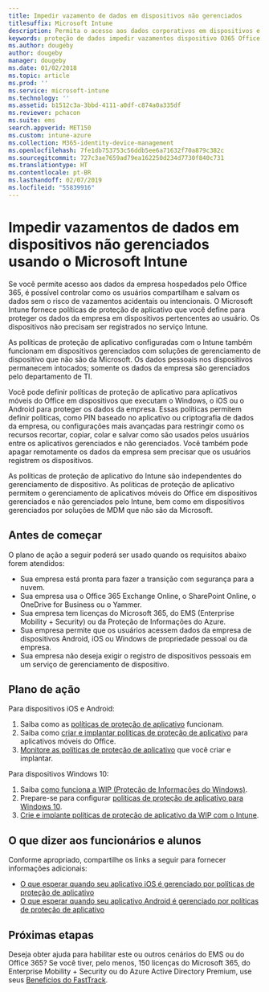 ```yaml
---
title: Impedir vazamento de dados em dispositivos não gerenciados
titlesuffix: Microsoft Intune
description: Permita o acesso aos dados corporativos em dispositivos e proteja os dados contra vazamentos usando o Microsoft Intune.
keywords: proteção de dados impedir vazamentos dispositivo O365 Office 365
ms.author: dougeby
author: dougeby
manager: dougeby
ms.date: 01/02/2018
ms.topic: article
ms.prod: ''
ms.service: microsoft-intune
ms.technology: ''
ms.assetid: b1512c3a-3bbd-4111-a0df-c874a0a335df
ms.reviewer: pchacon
ms.suite: ems
search.appverid: MET150
ms.custom: intune-azure
ms.collection: M365-identity-device-management
ms.openlocfilehash: 7fe1db753753c56ddb5ee6a71632f70a879c382c
ms.sourcegitcommit: 727c3ae7659ad79ea162250d234d7730f840c731
ms.translationtype: HT
ms.contentlocale: pt-BR
ms.lasthandoff: 02/07/2019
ms.locfileid: "55839916"
---
```

# <a name="prevent-data-leaks-on-non-managed-devices-using-microsoft-intune"></a>Impedir vazamentos de dados em dispositivos não gerenciados usando o Microsoft Intune

Se você permite acesso aos dados da empresa hospedados pelo Office 365, é possível controlar como os usuários compartilham e salvam os dados sem o risco de vazamentos acidentais ou intencionais. O Microsoft Intune fornece políticas de proteção de aplicativo que você define para proteger os dados da empresa em dispositivos pertencentes ao usuário. Os dispositivos não precisam ser registrados no serviço Intune. 

As políticas de proteção de aplicativo configuradas com o Intune também funcionam em dispositivos gerenciados com soluções de gerenciamento de dispositivo que não são da Microsoft. Os dados pessoais nos dispositivos permanecem intocados; somente os dados da empresa são gerenciados pelo departamento de TI. 

Você pode definir políticas de proteção de aplicativo para aplicativos móveis do Office em dispositivos que executam o Windows, o iOS ou o Android para proteger os dados da empresa. Essas políticas permitem definir políticas, como PIN baseado no aplicativo ou criptografia de dados da empresa, ou configurações mais avançadas para restringir como os recursos recortar, copiar, colar e salvar como são usados pelos usuários entre os aplicativos gerenciados e não gerenciados. Você também pode apagar remotamente os dados da empresa sem precisar que os usuários registrem os dispositivos. 

As políticas de proteção de aplicativo do Intune são independentes do gerenciamento de dispositivo. As políticas de proteção de aplicativo permitem o gerenciamento de aplicativos móveis do Office em dispositivos gerenciados e não gerenciados pelo Intune, bem como em dispositivos gerenciados por soluções de MDM que não são da Microsoft. 

## <a name="before-you-begin"></a>Antes de começar

O plano de ação a seguir poderá ser usado quando os requisitos abaixo forem atendidos:
* Sua empresa está pronta para fazer a transição com segurança para a nuvem.
* Sua empresa usa o Office 365 Exchange Online, o SharePoint Online, o OneDrive for Business ou o Yammer.
* Sua empresa tem licenças do Microsoft 365, do EMS (Enterprise Mobility + Security) ou da Proteção de Informações do Azure.
* Sua empresa permite que os usuários acessem dados da empresa de dispositivos Android, iOS ou Windows de propriedade pessoal ou da empresa. 
* Sua empresa não deseja exigir o registro de dispositivos pessoais em um serviço de gerenciamento de dispositivo. 

## <a name="action-plan"></a>Plano de ação

Para dispositivos iOS e Android: 

1. Saiba como as [políticas de proteção de aplicativo](app-protection-policy.md) funcionam.
2. Saiba como [criar e implantar políticas de proteção de aplicativo](app-protection-policies.md) para aplicativos móveis do Office. 
3. [Monitore as políticas de proteção de aplicativo](app-protection-policies-monitor.md) que você criar e implantar. 

Para dispositivos Windows 10: 

1. Saiba [como funciona a WIP (Proteção de Informações do Windows)](https://docs.microsoft.com/windows/threat-protection/windows-information-protection/protect-enterprise-data-using-wip). 
2. Prepare-se para configurar [políticas de proteção de aplicativo para Windows 10](app-protection-policies-configure-windows-10.md).
3. [Crie e implante políticas de proteção de aplicativo da WIP com o Intune](windows-information-protection-policy-create.md).

## <a name="what-to-tell-employees-and-students"></a>O que dizer aos funcionários e alunos

Conforme apropriado, compartilhe os links a seguir para fornecer informações adicionais: 
* [O que esperar quando seu aplicativo iOS é gerenciado por políticas de proteção de aplicativo](app-protection-enabled-apps-ios.md)
* [O que esperar quando seu aplicativo Android é gerenciado por políticas de proteção de aplicativo](app-protection-enabled-apps-android.md) 

## <a name="next-steps"></a>Próximas etapas

Deseja obter ajuda para habilitar este ou outros cenários do EMS ou do Office 365? Se você tiver, pelo menos, 150 licenças do Microsoft 365, do Enterprise Mobility + Security ou do Azure Active Directory Premium, use seus [Benefícios do FastTrack](https://docs.microsoft.com/enterprise-mobility-security/solutions/enterprise-mobility-fasttrack-program). 
